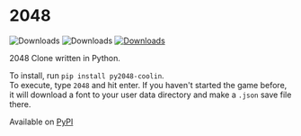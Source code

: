 # 2048

![Downloads](https://img.shields.io/badge/Python-3776AB?style=for-the-badge&logo=python&logoColor=white)
![Downloads](https://img.shields.io/github/license/xXCoolinXx/2048.svg)
[![Downloads](https://static.pepy.tech/personalized-badge/py2048-coolin?period=total&units=international_system&left_color=black&right_color=blue&left_text=Downloads)](https://pepy.tech/project/py2048-coolin)

2048 Clone written in Python. <br>

To install, run `pip install py2048-coolin`. <br>
To execute, type `2048` and hit enter. If you haven't started the game before, it will download a font to your user data directory and make a `.json` save file there. <br>

Available on <a href="https://pypi.org/project/py2048-coolin/">PyPI</a>
